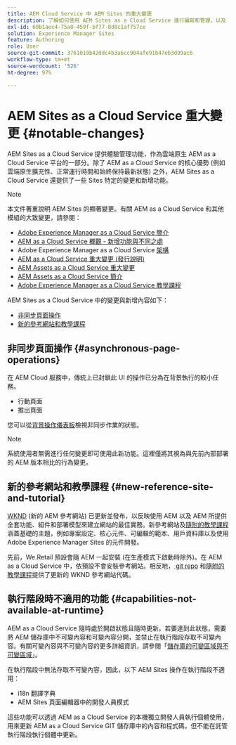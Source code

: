 ```yaml
---
title: AEM Cloud Service 中 AEM Sites 的重大變更
description: 了解如何使用 AEM Sites as a Cloud Service 進行編寫和管理，以及 AEM Cloud Service 中對 AEM Sites 的重要變更。
exl-id: 60b1aec4-75a0-459f-bf77-8d8c1af757ce
solution: Experience Manager Sites
feature: Authoring
role: User
source-git-commit: 3761019b42ddc4b3a6cc904afe91b47eb3d99ac6
workflow-type: tm+mt
source-wordcount: '526'
ht-degree: 97%

---
```



# AEM Sites as a Cloud Service 重大變更 {#notable-changes}

AEM Sites as a Cloud Service 提供體驗管理功能，作為雲端原生 AEM as a Cloud Service 平台的一部分。除了 AEM as a Cloud Service 的核心優勢 (例如雲端原生擴充性、正常運行時間和始終保持最新狀態) 之外，AEM Sites as a Cloud Service 還提供了一些 Sites 特定的變更和新增功能。

>[!NOTE]
>本文件著重說明 AEM Sites 的顯著變更。有關 AEM as a Cloud Service 和其他模組的大致變更，請參閱：
>
>* [Adobe Experience Manager as a Cloud Service 簡介](/help/overview/introduction.md)
>* [AEM as a Cloud Service 概觀 - 新增功能與不同之處](/help/overview/what-is-new-and-different.md)
>* Adobe Experience Manager as a Cloud Service [架構](/help/overview/architecture.md)
>* [AEM as a Cloud Service 重大變更 (發行說明)](/help/release-notes/aem-cloud-changes.md)
>* [AEM Assets as a Cloud Service 重大變更](/help/assets/assets-cloud-changes.md)
>* [AEM Assets as a Cloud Service 簡介](/help/assets/overview.md)
>* [Adobe Experience Manager as a Cloud Service 教學課程](https://experienceleague.adobe.com/docs/experience-manager-learn/cloud-service/overview.html)

AEM Sites as a Cloud Service 中的變更與新增內容如下：

* [非同步頁面操作](#asynchronous-page-operations)
* [新的參考網站和教學課程](#new-reference-site-and-tutorial)

## 非同步頁面操作 {#asynchronous-page-operations}

在 AEM Cloud 服務中，傳統上已封鎖此 UI 的操作已分為在背景執行的較小任務。

* 行動頁面
* 推出頁面

<!--
The initiator of such actions can check their status in a new UI at `/mnt/overlay/dam/gui/content/asyncjobs.html`.
-->

您可以從[背景操作儀表板](/help/operations/asynchronous-jobs.md)檢視非同步作業的狀態。

>[!NOTE]
>
>系統使用者無需進行任何變更即可使用此新功能。這裡僅將其視為與先前內部部署的 AEM 版本相比的行為變更。

## 新的參考網站和教學課程 {#new-reference-site-and-tutorial}

[WKND](https://wknd.site/) (新的 AEM 參考網站) 已更新並發布，以反映使用 AEM 以及 AEM 所提供全套功能、組件和部署模型來建立網站的最佳實務。新參考網站及[隨附的教學課程](https://experienceleague.adobe.com/docs/experience-manager-learn/getting-started-wknd-tutorial-develop/overview.html?lang=zh-Hant)涵蓋基礎的主題，例如專案設定、核心元件、可編輯的範本、用戶資料庫以及使用 Adobe Experience Manager Sites 的元件開發。

先前，We.Retail 預設會隨 AEM 一起安裝 (在生產模式下啟動時除外)。在 AEM as a Cloud Service 中，依預設不會安裝參考網站。相反地，[&#x200B; git repo](https://github.com/adobe/aem-guides-wknd/) 和[隨附的教學課程](https://experienceleague.adobe.com/docs/experience-manager-learn/getting-started-wknd-tutorial-develop/overview.html?lang=zh-Hant)提供了更新的 WKND 參考網站代碼。

## 執行階段時不適用的功能 {#capabilities-not-available-at-runtime}

AEM as a Cloud Service 隨時處於開啟狀態且隨時更新。若要達到此狀態，需要將 AEM 儲存庫中不可變內容和可變內容分開，並禁止在執行階段存取不可變內容。有關可變內容與不可變內容的更多詳細資訊，請參閱「[儲存庫的可變區域與不可變區域](/help/implementing/developing/introduction/aem-project-content-package-structure.md#mutable-vs-immutable)」。

在執行階段中無法存取不可變內容，因此，以下 AEM Sites 操作在執行階段不適用：

* i18n 翻譯字典
* AEM Sites 頁面編輯器中的開發人員模式

這些功能可以透過 AEM as a Cloud Service 的本機獨立開發人員執行個體使用，用來更新 AEM as a Cloud Service GIT 儲存庫中的內容和程式碼，但不能在託管執行階段執行個體中更新。

